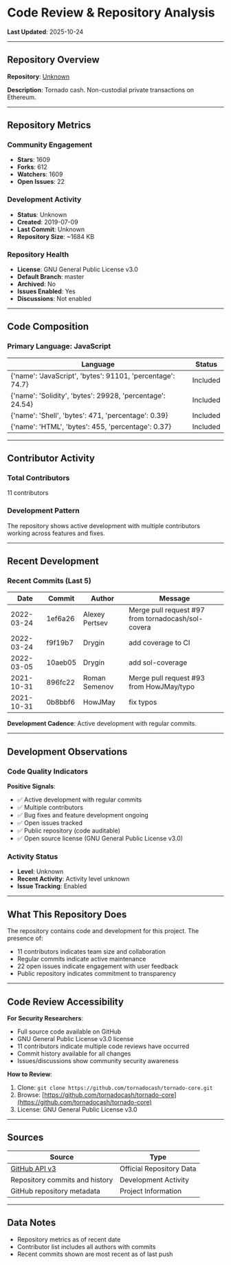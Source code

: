 # Code Review & Repository Analysis

**Last Updated**: 2025-10-24

---

## Repository Overview

**Repository**: [Unknown](https://github.com/tornadocash/tornado-core)

**Description**: Tornado cash. Non-custodial private transactions on Ethereum. 

---

## Repository Metrics

### Community Engagement
- **Stars**: 1609
- **Forks**: 612
- **Watchers**: 1609
- **Open Issues**: 22

### Development Activity
- **Status**: Unknown
- **Created**: 2019-07-09
- **Last Commit**: Unknown
- **Repository Size**: ~1684 KB

### Repository Health
- **License**: GNU General Public License v3.0
- **Default Branch**: master
- **Archived**: No
- **Issues Enabled**: Yes
- **Discussions**: Not enabled

---

## Code Composition

### Primary Language: JavaScript

| Language | Status |
|----------|--------|
| {'name': 'JavaScript', 'bytes': 91101, 'percentage': 74.7} | Included |
| {'name': 'Solidity', 'bytes': 29928, 'percentage': 24.54} | Included |
| {'name': 'Shell', 'bytes': 471, 'percentage': 0.39} | Included |
| {'name': 'HTML', 'bytes': 455, 'percentage': 0.37} | Included |

---

## Contributor Activity

### Total Contributors
11 contributors

### Development Pattern
The repository shows active development with multiple contributors working across features and fixes.

---

## Recent Development

### Recent Commits (Last 5)

| Date | Commit | Author | Message |
|------|--------|--------|---------|
| 2022-03-24 | 1ef6a26 | Alexey Pertsev | Merge pull request #97 from tornadocash/sol-covera |
| 2022-03-24 | f9f19b7 | Drygin | add coverage to CI |
| 2022-03-05 | 10aeb05 | Drygin | add sol-coverage |
| 2021-10-31 | 896fc22 | Roman Semenov | Merge pull request #93 from HowJMay/typo |
| 2021-10-31 | 0b8bbf6 | HowJMay | fix typos |


**Development Cadence**: Active development with regular commits.

---

## Development Observations

### Code Quality Indicators

**Positive Signals**:
- ✅ Active development with regular commits
- ✅ Multiple contributors
- ✅ Bug fixes and feature development ongoing
- ✅ Open issues tracked
- ✅ Public repository (code auditable)
- ✅ Open source license (GNU General Public License v3.0)

### Activity Status
- **Level**: Unknown
- **Recent Activity**: Activity level unknown
- **Issue Tracking**: Enabled

---

## What This Repository Does

The repository contains code and development for this project. The presence of:
- 11 contributors indicates team size and collaboration
- Regular commits indicate active maintenance
- 22 open issues indicate engagement with user feedback
- Public repository indicates commitment to transparency

---

## Code Review Accessibility

**For Security Researchers**:
- Full source code available on GitHub
- GNU General Public License v3.0 license
- 11 contributors indicate multiple code reviews have occurred
- Commit history available for all changes
- Issues/discussions show community security awareness

**How to Review**:
1. Clone: `git clone https://github.com/tornadocash/tornado-core.git`
2. Browse: [https://github.com/tornadocash/tornado-core](https://github.com/tornadocash/tornado-core)
3. License: GNU General Public License v3.0

---

## Sources

| Source | Type |
|--------|------|
| [GitHub API v3](https://github.com/tornadocash/tornado-core) | Official Repository Data |
| Repository commits and history | Development Activity |
| GitHub repository metadata | Project Information |

---

## Data Notes

- Repository metrics as of recent date
- Contributor list includes all authors with commits
- Recent commits shown are most recent as of last push
